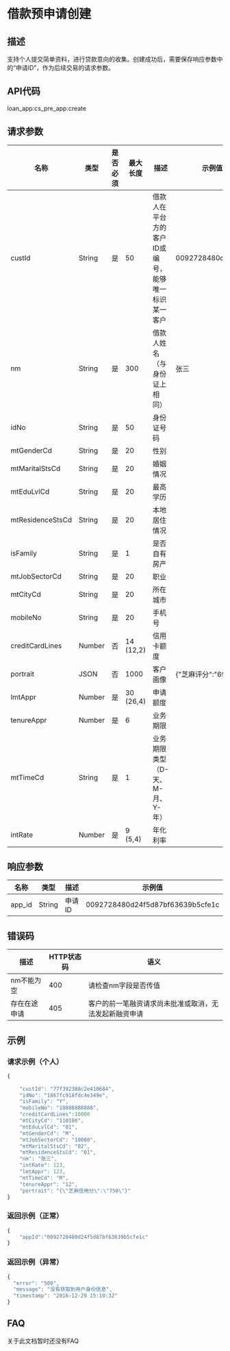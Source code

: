 # 借款预申请创建
## 描述
支持个人提交简单资料，进行贷款意向的收集。创建成功后，需要保存响应参数中的“申请ID”，作为后续交易的请求参数。

## API代码
loan\_app:cs_pre_app:create

## 请求参数

| 名称 | 类型 | 是否必须 | 最大长度 | 描述 | 示例值 |
| --- | --- | --- | --- | --- | --- |
| custId | String | 是 | 50 | 借款人在平台方的客户ID或编号，能够唯一标识某一客户 | 0092728480d24f5d8 |
| nm | String | 是 | 300 | 借款人姓名（与身份证上相同） | 张三 |
| idNo | String | 是 | 50 | 身份证号码 |  |
| mtGenderCd | String | 是 | 20 | 性别 |  |
| mtMaritalStsCd | String | 是 | 20 | 婚姻情况 |  |
| mtEduLvlCd | String | 是 | 20 | 最高学历 |  |
| mtResidenceStsCd | String | 是 | 20 | 本地居住情况 |  |
| isFamily | String | 是 | 1 | 是否自有房产 |  |
| mtJobSectorCd | String | 是 | 20 | 职业 |  |
| mtCityCd | String | 是 | 20 | 所在城市 |  |
| mobileNo | String | 是 | 20 | 手机号 |  |
| creditCardLines | Number | 否 |  14 (12,2)| 信用卡额度 |  |
| portrait | JSON | 否 | 1000 | 客户画像 | {"芝麻评分":"698"}|
| lmtAppr | Number | 是 | 30 (26,4)| 申请额度 |  |
| tenureAppr | Number | 是 | 6 | 业务期限 |  |
| mtTimeCd | String | 是 | 1| 业务期限类型（D-天、M-月、Y-年） |  |
| intRate | Number | 是 | 9 (5,4)| 年化利率 |  |

## 响应参数
| 名称 | 类型 | 描述 |示例值 |
| --- | --- | --- | --- |
| app_id | String | 申请ID | 0092728480d24f5d87bf63639b5cfe1c |

## 错误码
| 描述 | HTTP状态码 | 语义 |
| --- | --- | --- | 
| nm不能为空 | 400 | 请检查nm字段是否传值 |
| 存在在途申请 | 405 | 客户的前一笔融资请求尚未批准或取消，无法发起新融资申请 |
## 示例
### 请求示例（个人）
```javascript
{
   
    "custId": "77f392388c2e410684", 
    "idNo": "1867fc918fdc4e349e", 
    "isFamily": "Y", 
    "mobileNo": "18888888888", 
    "creditCardLines":10000
    "mtCityCd": "110100", 
    "mtEduLvlCd": "01", 
    "mtGenderCd": "M", 
    "mtJobSectorCd": "10000", 
    "mtMaritalStsCd": "02", 
    "mtResidenceStsCd": "01", 
    "nm": "张三", 
    "intRate": 123, 
    "lmtAppr": 123, 
    "mtTimeCd": "M", 
    "tenureAppr": "12",
    "portrait": "{\"芝麻信用分\":\"750\"}"
}
```
### 返回示例（正常）
```javascript
{
    "appId":"0092728480d24f5d87bf63639b5cfe1c"
}
```

### 返回示例（异常）
```javascript
{
  "error": "500",
  "message": "没有获取到用户身份信息",
  "timestamp": "2016-12-29 15:10:32"
}
```


## FAQ
关于此文档暂时还没有FAQ